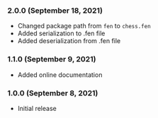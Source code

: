 ### 2.0.0 (September 18, 2021)

- Changed package path from `fen` to `chess.fen`
- Added serialization to .fen file
- Added deserialization from .fen file

### 1.1.0 (September 9, 2021)

- Added online documentation

### 1.0.0 (September 8, 2021)

- Initial release
